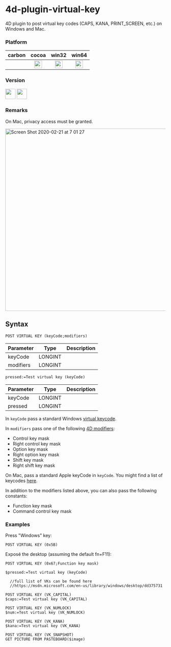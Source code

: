 # 4d-plugin-virtual-key
4D plugin to post virtual key codes (CAPS, KANA, PRINT_SCREEN, etc.) on Windows and Mac.

### Platform

| carbon | cocoa | win32 | win64 |
|:------:|:-----:|:---------:|:---------:|
||<img src="https://cloud.githubusercontent.com/assets/1725068/22371562/1b091f0a-e4db-11e6-8458-8653954a7cce.png" width="24" height="24" />|<img src="https://cloud.githubusercontent.com/assets/1725068/22371562/1b091f0a-e4db-11e6-8458-8653954a7cce.png" width="24" height="24" />|<img src="https://cloud.githubusercontent.com/assets/1725068/22371562/1b091f0a-e4db-11e6-8458-8653954a7cce.png" width="24" height="24" />|

### Version

<img width="32" height="32" src="https://user-images.githubusercontent.com/1725068/73986501-15964580-4981-11ea-9ac1-73c5cee50aae.png"> <img src="https://user-images.githubusercontent.com/1725068/73987971-db2ea780-4984-11ea-8ada-e25fb9c3cf4e.png" width="32" height="32" />

### Remarks

On Mac, privacy access must be granted.

<img width="573" alt="Screen Shot 2020-02-21 at 7 01 27" src="https://user-images.githubusercontent.com/1725068/74982777-13031800-5478-11ea-9210-019c216ae263.png">

## Syntax

```
POST VIRTUAL KEY (keyCode;modifiers)
```

Parameter|Type|Description
------------|------------|----
keyCode|LONGINT|
modifiers|LONGINT|

```
pressed:=Test virtual key (keyCode)
```

Parameter|Type|Description
------------|------------|----
keyCode|LONGINT|
pressed|LONGINT|

In ```keyCode``` pass a standard Windows [virtual keycode](https://msdn.microsoft.com/en-us/library/windows/desktop/dd375731).

In ```modifiers``` pass one of the following [4D modifiers](http://doc.4d.com/4Dv14/4D/14.3/Events-Modifiers.302-1697268.en.html):

* Control key mask 
* Right control key mask 
* Option key mask 
* Right option key mask 
* Shift key mask 
* Right shift key mask 

On Mac, pass a standard Apple keyCode in ```keyCode```. You might find a list of keycodes [here](http://stackoverflow.com/questions/3202629/where-can-i-find-a-list-of-mac-virtual-key-codes).

In addition to the modifiers listed above, you can also pass the following constants: 

* Function key mask 
* Command control key mask 

### Examples

Press "Windows" key:

```
POST VIRTUAL KEY (0x5B)
```

Exposé the desktop (assuming the default fn+F11): 

```
POST VIRTUAL KEY (0x67;Function key mask)

$pressed:=Test virtual key (keyCode)

  //full list of VKs can be found here
  //https://msdn.microsoft.com/en-us/library/windows/desktop/dd375731

POST VIRTUAL KEY (VK_CAPITAL)
$caps:=Test virtual key (VK_CAPITAL)

POST VIRTUAL KEY (VK_NUMLOCK)
$num:=Test virtual key (VK_NUMLOCK)

POST VIRTUAL KEY (VK_KANA)
$kana:=Test virtual key (VK_KANA)

POST VIRTUAL KEY (VK_SNAPSHOT)
GET PICTURE FROM PASTEBOARD($image)
```
